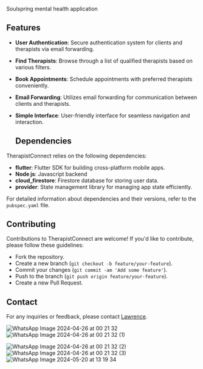 

Soulspring mental health application


## Features

- **User Authentication**: Secure authentication system for clients and therapists via email forwarding.
- **Find Therapists**: Browse through a list of qualified therapists based on various filters.
- **Book Appointments**: Schedule appointments with preferred therapists conveniently.
- **Email Forwarding**: Utilizes email forwarding for communication between clients and therapists.
- **Simple Interface**: User-friendly interface for seamless navigation and interaction.
  

  ## Dependencies

TherapistConnect relies on the following dependencies:

- **flutter**: Flutter SDK for building cross-platform mobile apps.
- **Node js**: Javascript backend
- **cloud_firestore**: Firestore database for storing user data.
- **provider**: State management library for managing app state efficiently.

For detailed information about dependencies and their versions, refer to the `pubspec.yaml` file.

## Contributing

Contributions to TherapistConnect are welcome! If you'd like to contribute, please follow these guidelines:
- Fork the repository.
- Create a new branch (`git checkout -b feature/your-feature`).
- Commit your changes (`git commit -am 'Add some feature'`).
- Push to the branch (`git push origin feature/your-feature`).
- Create a new Pull Request.



## Contact

For any inquiries or feedback, please contact [Lawrence](lawrencemunenex@gmail.com).

![WhatsApp Image 2024-04-26 at 00 21 32](https://github.com/Munene001/Soulspring1/assets/118843889/7fd0e509-7145-4ec4-bd67-a53c657b5553)![WhatsApp Image 2024-04-26 at 00 21 32 (1)](https://github.com/Munene001/Soulspring1/assets/118843889/092d4f53-f54a-4219-bdb0-972a8e9a5bd8)


![WhatsApp Image 2024-04-26 at 00 21 32 (2)](https://github.com/Munene001/Soulspring1/assets/118843889/a619d876-13ba-4456-9a18-afb6818b9ba1)
![WhatsApp Image 2024-04-26 at 00 21 32 (3)](https://github.com/Munene001/Soulspring1/assets/118843889/afc1609c-0856-49fa-a7ef-67d9659fd21d)
![WhatsApp Image 2024-05-20 at 13 19 34](https://github.com/Munene001/Soulspring1/assets/118843889/f2b46964-8fed-48ca-b026-cdf13f2c84ac)














